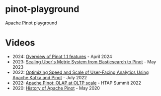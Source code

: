 # pinot-playground

[Apache Pinot](https://pinot.apache.org) playground

# Videos
- 2024: [Overview of Pinot 1.1 features](https://www.youtube.com/watch?v=wSwPtOajsGY) - April 2024
- 2023: [Scaling Uber's Metric System from Elasticsearch to Pinot](https://www.youtube.com/watch?v=u82r_eqUaiI) - May 2023
- 2022: [Optimizing Speed and Scale of User-Facing Analytics Using Apache Kafka and Pinot](https://www.youtube.com/watch?v=1YU8iU1sKBw) - July 2022
- 2022: [Apache Pinot: OLAP at OLTP scale](https://www.youtube.com/watch?v=2_leJs8VzpQ) - HTAP Summit 2022
- 2020: [History of Apache Pinot](https://www.youtube.com/watch?v=luMLCDANxiU) - May 2020
